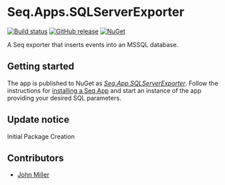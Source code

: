 # Seq.Apps.SQLServerExporter

[![Build status](https://ci.appveyor.com/api/projects/status/3i4v2s1haipv6hp3?svg=true)](https://ci.appveyor.com/project/johnmiller86/seq-app-sqlserverexporter)
[![GitHub release](https://img.shields.io/github/release/johnmiller86/Seq.App.SQLServerExporter.svg)](https://github.com/johnmiller86/Seq.App.SQLServerExporter/releases)
[![NuGet](https://img.shields.io/nuget/v/Seq.App.SQLServerExporter.svg)](https://www.nuget.org/packages/Seq.App.SQLServerExporter)

A Seq exporter that inserts events into an MSSQL database.

## Getting started

The app is published to NuGet as [_Seq.App.SQLServerExporter_](https://nuget.org/packages/Seq.App.SQLServerExporter). Follow the instructions for [installing a Seq App](https://docs.datalust.co/docs/installing-seq-apps) and start an instance of the app providing your desired SQL parameters.

## Update notice

Initial Package Creation

## Contributors

- [John Miller](https://github.com/johnmiller86)
